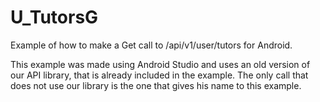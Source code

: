 U_TutorsG
===================

Example of how to make a Get call to /api/v1/user/tutors for Android.

This example was made using Android Studio and uses an old version of our API library, that is already included in the example. The only call that does not use our library is the one that gives his name to this example.



